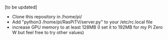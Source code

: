[to be updated]

- Clone this repository in /home/pi/
- Add "python3 /home/pi/RasPiTV/server.py" to your /etc/rc.local file
- increase GPU memory to at least 128MB (I set it to 192MB for my Pi Zero W but feel free to try other values)
